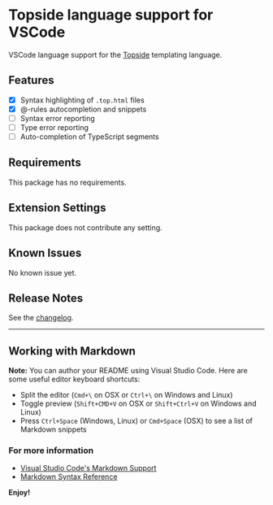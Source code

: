 # Topside language support for VSCode

VSCode language support for the [Topside] templating language.

## Features

- [x] Syntax highlighting of `.top.html` files
- [x] @-rules autocompletion and snippets
- [ ] Syntax error reporting
- [ ] Type error reporting
- [ ] Auto-completion of TypeScript segments

## Requirements

This package has no requirements.

## Extension Settings

This package does not contribute any setting.

## Known Issues

No known issue yet.

## Release Notes

See the [changelog].

-----------------------------------------------------------------------------------------------------------

## Working with Markdown

**Note:** You can author your README using Visual Studio Code.  Here are some useful editor keyboard shortcuts:

* Split the editor (`Cmd+\` on OSX or `Ctrl+\` on Windows and Linux)
* Toggle preview (`Shift+CMD+V` on OSX or `Shift+Ctrl+V` on Windows and Linux)
* Press `Ctrl+Space` (Windows, Linux) or `Cmd+Space` (OSX) to see a list of Markdown snippets

### For more information

* [Visual Studio Code's Markdown Support](http://code.visualstudio.com/docs/languages/markdown)
* [Markdown Syntax Reference](https://help.github.com/articles/markdown-basics/)

**Enjoy!**

[Topside]: https://github.com/hmil/topside
[changelog]: https://github.com/hmil/topside-vscode/blob/master/CHANGELOG.md
